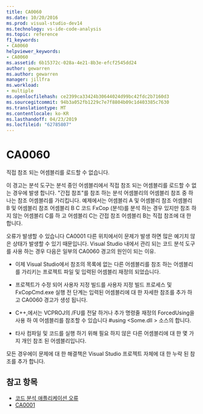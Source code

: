 ```yaml
---
title: CA0060
ms.date: 10/20/2016
ms.prod: visual-studio-dev14
ms.technology: vs-ide-code-analysis
ms.topic: reference
f1_keywords:
- CA0060
helpviewer_keywords:
- CA0060
ms.assetid: 6b15372c-028a-4e21-8b3e-efcf2545dd24
author: gewarren
ms.author: gewarren
manager: jillfra
ms.workload:
- multiple
ms.openlocfilehash: ce2399ca33424b30644024d99bc42fdc2b7160d3
ms.sourcegitcommit: 94b3a052fb1229c7e7f8804b09c1d403385c7630
ms.translationtype: MT
ms.contentlocale: ko-KR
ms.lasthandoff: 04/23/2019
ms.locfileid: "62785807"
---
```

# <a name="ca0060"></a>CA0060

직접 참조 되는 어셈블리를 로드할 수 없습니다.

이 경고는 분석 도구는 분석 중인 어셈블리에서 직접 참조 되는 어셈블리를 로드할 수 없는 경우에 발생 합니다. "간접 참조"를 참조 하는 분석 어셈블리의 어셈블리 참조 중 하나는 참조 어셈블리를 가리킵니다. 예제에서는 어셈블리 A 및 어셈블리 참조 어셈블리 B 및 어셈블리 참조 어셈블리 B C 코드 FxCop (분석)를 분석 하는 경우 있지만 참조 하지 않는 어셈블리 C를 하 고 어셈블리 C는 간접 참조 어셈블리 B는 직접 참조에 대 한 합니다.

오류가 발생할 수 있습니다 CA0001 다른 위치에서이 문제가 발생 하면 많은 예기치 않은 상태가 발생할 수 있기 때문입니다. Visual Studio 내에서 관리 되는 코드 분석 도구를 사용 하는 경우 다음은 일부의 CA0060 경고의 원인이 되는 이유.

- 이제 Visual Studio에서 참조의 목록에 없는 다른 어셈블리를 참조 하는 어셈블리를 가리키는 프로젝트 파일 및 입력된 어셈블리 재정의 되었습니다.

- 프로젝트가 수정 되어 사용자 지정 빌드를 사용자 지정 빌드 프로세스 및 FxCopCmd.exe 실행 전 단계는 입력된 어셈블리에 대 한 자세한 참조를 추가 하 고 CA0060 경고가 생성 됩니다.

- C++,에서는 VCPROJ의 /FU를 전달 하거나 추가 명령줄 재정의 ForcedUsing을 사용 하 여 어셈블리를 참조할 수 있습니다 #using \<Some.dll > 소스의 합니다.

- 타사 컴파일 및 코드를 실행 하기 위해 필요 하지 않은 다른 어셈블리에 대 한 몇 가지 개인 참조 된 어셈블리입니다.

모든 경우에이 문제에 대 한 해결책은 Visual Studio 프로젝트 자체에 대 한 누락 된 참조를 추가 합니다.

## <a name="see-also"></a>참고 항목

- [코드 분석 애플리케이션 오류](../code-quality/code-analysis-application-errors.md)
- [CA0001](ca0001.md)